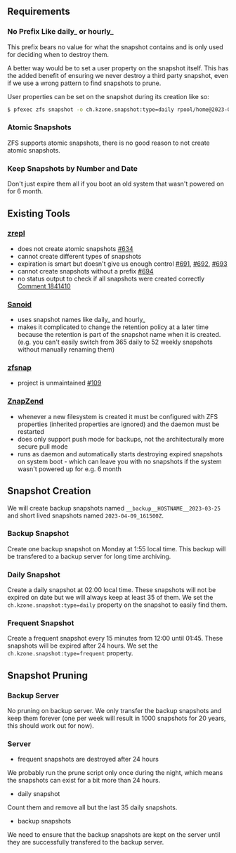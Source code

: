 ## Requirements

### No Prefix Like daily\_ or hourly\_

This prefix bears no value for what the snapshot contains and is only used for deciding when to destroy them.

A better way would be to set a user property on the snapshot itself. This has the added benefit of ensuring we never destroy a third party snapshot, even if we use a wrong pattern to find snapshots to prune.

User properties can be set on the snapshot during its creation like so:

```sh
$ pfexec zfs snapshot -o ch.kzone.snapshot:type=daily rpool/home@2023-04-09_155300Z
```

### Atomic Snapshots

ZFS supports atomic snapshots, there is no good reason to not create atomic snapshots.

### Keep Snapshots by Number and Date

Don't just expire them all if you boot an old system that wasn't powered on for 6 month.

## Existing Tools

### [zrepl](https://github.com/zrepl/zrepl)

- does not create atomic snapshots [#634](https://github.com/zrepl/zrepl/issues/634)
- cannot create different types of snapshots
- expiration is smart but doesn't give us enough control [#691](https://github.com/zrepl/zrepl/issues/691), [#692](https://github.com/zrepl/zrepl/issues/692), [#693](https://github.com/zrepl/zrepl/issues/693)
- cannot create snapshots without a prefix [#694](https://github.com/zrepl/zrepl/issues/694)
- no status output to check if all snapshots were created correctly [Comment 1841410](https://github.com/zrepl/zrepl/discussions/547#discussioncomment-1841410)

### [Sanoid](https://github.com/jimsalterjrs/sanoid)

- uses snapshot names like daily\_ and hourly\_
- makes it complicated to change the retention policy at a later time because the retention is part of the snapshot name when it is created. (e.g. you can't easily switch from 365 daily to 52 weekly snapshots without manually renaming them)

### [zfsnap](https://github.com/zfsnap/zfsnap)

- project is unmaintained [#109](https://github.com/zfsnap/zfsnap/issues/109)

### [ZnapZend](https://github.com/oetiker/znapzend)

- whenever a new filesystem is created it must be configured with ZFS properties (inherited properties are ignored) and the daemon must be restarted
- does only support push mode for backups, not the architecturally more secure pull mode
- runs as daemon and automatically starts destroying expired snapshots on system boot - which can leave you with no snapshots if the system wasn't powered up for e.g. 6 month

## Snapshot Creation

We will create backup snapshots named `__backup__HOSTNAME__2023-03-25` and short lived snapshots named `2023-04-09_161500Z`.

### Backup Snapshot

Create one backup snapshot on Monday at 1:55 local time. This backup will be transfered to a backup server for long time archiving.

### Daily Snapshot

Create a daily snapshot at 02:00 local time. These snapshots will not be expired on date but we will always keep at least 35 of them. We set the `ch.kzone.snapshot:type=daily` property on the snapshot to easily find them.

### Frequent Snapshot

Create a frequent snapshot every 15 minutes from 12:00 until 01:45. These snapshots will be expired after 24 hours. We set the `ch.kzone.snapshot:type=frequent` property.

## Snapshot Pruning

### Backup Server

No pruning on backup server. We only transfer the backup snapshots and keep them forever (one per week will result in 1000 snapshots for 20 years, this should work out for now).

### Server

- frequent snapshots are destroyed after 24 hours

We probably run the prune script only once during the night, which means the snapshots can exist for a bit more than 24 hours.

- daily snapshot

Count them and remove all but the last 35 daily snapshots.

- backup snapshots

We need to ensure that the backup snapshots are kept on the server until they are successfully transfered to the backup server.
